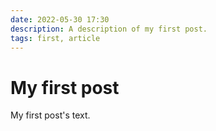 ```yaml
---
date: 2022-05-30 17:30
description: A description of my first post.
tags: first, article
---
```

# My first post

My first post's text.
